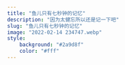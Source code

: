 ```yaml
---
title: "鱼儿只有七秒钟的记忆"
description: "因为太健忘所以还是记一下吧"
slug: "鱼儿只有七秒钟的记忆"
image: "2022-02-14 234747.webp"
style:
    background: "#2a9d8f"
    color: "#fff"
---
```

